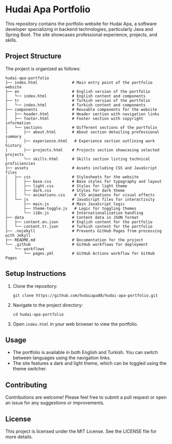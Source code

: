 # Hudai Apa Portfolio

This repository contains the portfolio website for Hudai Apa, a software developer specializing in backend technologies, particularly Java and Spring Boot. The site showcases professional experience, projects, and skills.

## Project Structure

The project is organized as follows:

```
hudai-apa-portfolio
├── index.html               # Main entry point of the portfolio website
├── en                       # English version of the portfolio
│   └── index.html           # English content and components
├── tr                       # Turkish version of the portfolio
│   └── index.html           # Turkish content and components
├── components               # Reusable components for the website
│   ├── header.html          # Header section with navigation links
│   ├── footer.html          # Footer section with copyright information
│   └── sections             # Different sections of the portfolio
│       ├── about.html       # About section detailing professional summary
│       ├── experience.html   # Experience section outlining work history
│       ├── projects.html    # Projects section showcasing selected projects
│       └── skills.html      # Skills section listing technical proficiencies
├── assets                   # Assets including CSS and JavaScript files
│   ├── css                  # Stylesheets for the website
│   │   ├── base.css         # Base styles for typography and layout
│   │   ├── light.css        # Styles for light theme
│   │   ├── dark.css         # Styles for dark theme
│   │   └── animations.css    # CSS animations for visual effects
│   └── js                   # JavaScript files for interactivity
│       ├── main.js          # Main JavaScript logic
│       ├── theme-toggle.js   # Logic for toggling themes
│       └── i18n.js          # Internationalization handling
├── data                     # Content data in JSON format
│   ├── content.en.json      # English content for the portfolio
│   └── content.tr.json      # Turkish content for the portfolio
├── .nojekyll                # Prevents GitHub Pages from processing with Jekyll
├── README.md                # Documentation for the project
└── .github                  # GitHub workflows for deployment
    └── workflows
        └── pages.yml        # GitHub Actions workflow for GitHub Pages
```

## Setup Instructions

1. Clone the repository:
   ```
   git clone https://github.com/hudaiapa88/hudai-apa-portfolio.git
   ```

2. Navigate to the project directory:
   ```
   cd hudai-apa-portfolio
   ```

3. Open `index.html` in your web browser to view the portfolio.

## Usage

- The portfolio is available in both English and Turkish. You can switch between languages using the navigation links.
- The site features a dark and light theme, which can be toggled using the theme switcher.

## Contributing

Contributions are welcome! Please feel free to submit a pull request or open an issue for any suggestions or improvements.

## License

This project is licensed under the MIT License. See the LICENSE file for more details.
